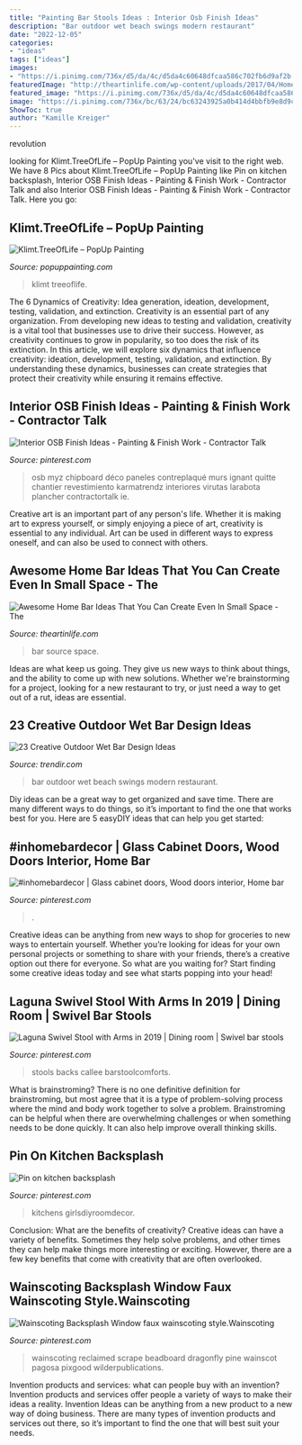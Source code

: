```yaml
---
title: "Painting Bar Stools Ideas : Interior Osb Finish Ideas"
description: "Bar outdoor wet beach swings modern restaurant"
date: "2022-12-05"
categories:
- "ideas"
tags: ["ideas"]
images:
- "https://i.pinimg.com/736x/d5/da/4c/d5da4c60648dfcaa586c702fb6d9af2b.jpg"
featuredImage: "http://theartinlife.com/wp-content/uploads/2017/04/Home-Bar-9-The-ART-In-LIFE-.jpg"
featured_image: "https://i.pinimg.com/736x/d5/da/4c/d5da4c60648dfcaa586c702fb6d9af2b.jpg"
image: "https://i.pinimg.com/736x/bc/63/24/bc63243925a0b414d4bbfb9e8d9c96aa.jpg"
ShowToc: true
author: "Kamille Kreiger"
---
```



revolution

	

		
looking for Klimt.TreeOfLife – PopUp Painting you've visit to the right web. We have 8 Pics about Klimt.TreeOfLife – PopUp Painting like Pin on kitchen backsplash, Interior OSB Finish Ideas - Painting &amp; Finish Work - Contractor Talk and also Interior OSB Finish Ideas - Painting &amp; Finish Work - Contractor Talk. Here you go:
		
    
## Klimt.TreeOfLife – PopUp Painting

<img loading=lazy src="https://popuppainting.com/wp-content/uploads/2018/09/Klimt.TreeOfLife-768x1024.jpg" onerror="this.onerror=null;this.src='https://tse1.mm.bing.net/th?id=OIP.R8JSi49RRTI8U7evMn9KNgHaJ4&amp;pid=15.1';" alt="Klimt.TreeOfLife – PopUp Painting">

_Source: popuppainting.com_

>klimt treeoflife. 

	

The 6 Dynamics of Creativity: Idea generation, ideation, development, testing, validation, and extinction.
Creativity is an essential part of any organization. From developing new ideas to testing and validation, creativity is a vital tool that businesses use to drive their success. However, as creativity continues to grow in popularity, so too does the risk of its extinction. In this article, we will explore six dynamics that influence creativity: ideation, development, testing, validation, and extinction. By understanding these dynamics, businesses can create strategies that protect their creativity while ensuring it remains effective.

    
## Interior OSB Finish Ideas - Painting &amp; Finish Work - Contractor Talk

<img loading=lazy src="https://i.pinimg.com/736x/bc/63/24/bc63243925a0b414d4bbfb9e8d9c96aa.jpg" onerror="this.onerror=null;this.src='https://tse1.mm.bing.net/th?id=OIP.Z_bpyO7VdPFy21hRFeDnhwHaLH&amp;pid=15.1';" alt="Interior OSB Finish Ideas - Painting &amp; Finish Work - Contractor Talk">

_Source: pinterest.com_

>osb myz chipboard déco paneles contreplaqué murs ignant quitte chantier revestimiento karmatrendz interiores virutas larabota plancher contractortalk ie. 

	

Creative art is an important part of any person's life. Whether it is making art to express yourself, or simply enjoying a piece of art, creativity is essential to any individual. Art can be used in different ways to express oneself, and can also be used to connect with others.

    
## Awesome Home Bar Ideas That You Can Create Even In Small Space - The

<img loading=lazy src="http://theartinlife.com/wp-content/uploads/2017/04/Home-Bar-9-The-ART-In-LIFE-.jpg" onerror="this.onerror=null;this.src='https://tse4.mm.bing.net/th?id=OIP.66CAut-er8bg_ti_rfBNQAHaLH&amp;pid=15.1';" alt="Awesome Home Bar Ideas That You Can Create Even In Small Space - The">

_Source: theartinlife.com_

>bar source space. 

	

Ideas are what keep us going. They give us new ways to think about things, and the ability to come up with new solutions. Whether we're brainstorming for a project, looking for a new restaurant to try, or just need a way to get out of a rut, ideas are essential.

    
## 23 Creative Outdoor Wet Bar Design Ideas

<img loading=lazy src="http://cdn.trendir.com/wp-content/uploads/2016/06/Hanging-bar-chairs.jpg" onerror="this.onerror=null;this.src='https://tse3.mm.bing.net/th?id=OIP.T_xqo3r8w60yGNka02yeywHaLH&amp;pid=15.1';" alt="23 Creative Outdoor Wet Bar Design Ideas">

_Source: trendir.com_

>bar outdoor wet beach swings modern restaurant. 

	

Diy ideas can be a great way to get organized and save time. There are many different ways to do things, so it’s important to find the one that works best for you. Here are 5 easyDIY ideas that can help you get started: 

    
## #inhomebardecor | Glass Cabinet Doors, Wood Doors Interior, Home Bar

<img loading=lazy src="https://i.pinimg.com/736x/80/90/05/809005fb80ef8f8a579ad329fa085135.jpg" onerror="this.onerror=null;this.src='https://tse3.mm.bing.net/th?id=OIP.sQaRIDU6QXIeIFpd4wRntAHaHa&amp;pid=15.1';" alt="#inhomebardecor | Glass cabinet doors, Wood doors interior, Home bar">

_Source: pinterest.com_

>. 

	

Creative ideas can be anything from new ways to shop for groceries to new ways to entertain yourself. Whether you’re looking for ideas for your own personal projects or something to share with your friends, there’s a creative option out there for everyone. So what are you waiting for? Start finding some creative ideas today and see what starts popping into your head!

    
## Laguna Swivel Stool With Arms In 2019 | Dining Room | Swivel Bar Stools

<img loading=lazy src="https://i.pinimg.com/736x/cc/25/29/cc2529e99f64a0cfebd3e55bfe3a0d55.jpg" onerror="this.onerror=null;this.src='https://tse1.mm.bing.net/th?id=OIP.XwMxi-IGEzWD1U2b8Ywl0gHaLL&amp;pid=15.1';" alt="Laguna Swivel Stool with Arms in 2019 | Dining room | Swivel bar stools">

_Source: pinterest.com_

>stools backs callee barstoolcomforts. 

	

What is brainstroming?
There is no one definitive definition for brainstroming, but most agree that it is a type of problem-solving process where the mind and body work together to solve a problem. Brainstroming can be helpful when there are overwhelming challenges or when something needs to be done quickly. It can also help improve overall thinking skills.

    
## Pin On Kitchen Backsplash

<img loading=lazy src="https://i.pinimg.com/736x/d5/82/35/d58235a3778981f1833277b82eb5840b.jpg" onerror="this.onerror=null;this.src='https://tse4.mm.bing.net/th?id=OIP.K1PmEzbDvs9uoH5WWF8ILwHaLH&amp;pid=15.1';" alt="Pin on kitchen backsplash">

_Source: pinterest.com_

>kitchens girlsdiyroomdecor. 

	

Conclusion: What are the benefits of creativity?
Creative ideas can have a variety of benefits. Sometimes they help solve problems, and other times they can help make things more interesting or exciting. However, there are a few key benefits that come with creativity that are often overlooked.

    
## Wainscoting Backsplash Window Faux Wainscoting Style.Wainscoting

<img loading=lazy src="https://i.pinimg.com/736x/d5/da/4c/d5da4c60648dfcaa586c702fb6d9af2b.jpg" onerror="this.onerror=null;this.src='https://tse4.mm.bing.net/th?id=OIP.cS_n8IJXX1dJem53I4oepwHaE8&amp;pid=15.1';" alt="Wainscoting Backsplash Window faux wainscoting style.Wainscoting">

_Source: pinterest.com_

>wainscoting reclaimed scrape beadboard dragonfly pine wainscot pagosa pixgood wilderpublications. 

	

Invention products and services: what can people buy with an invention?
Invention products and services offer people a variety of ways to make their ideas a reality. Invention Ideas can be anything from a new product to a new way of doing business. There are many types of invention products and services out there, so it’s important to find the one that will best suit your needs.

